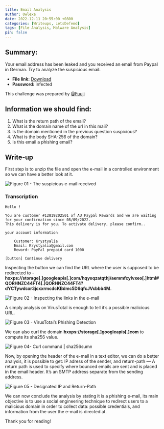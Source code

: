 ```yaml
---
title: Email Analysis
author: 0wlexe
date: 2022-12-11 20:55:00 +0800
categories: [Writeups, LetsDefend]
tags: [File Analysis, Malware Analysis]
pin: false
---
```



## Summary:
Your email address has been leaked and you received an email from Paypal in German. Try to analyze the suspicious email.

- **File link:** [Download](https://app.letsdefend.io/download/downloadfile/PhishingChallenge.zip/)
- **Password:** infected

This challenge was prepared by [@Fuuji](https://www.linkedin.com/in/sylvain-meurot-b34050161)

## Information we should find:
1. What is the return path of the email?
2. What is the domain name of the url in this mail?
3. Is the domain mentioned in the previous question suspicious?
4. What is the body SHA-256 of the domain?
5. Is this email a phishing email?

## Write-up

First step is to unzip the file and open the e-mail in a controlled environment so we can have a better look at it.

![Figure 01 - The suspicious e-mail received](https://miro.medium.com/v2/resize:fit:720/format:webp/1*UkxtF6x05PPXFGQwLszdcg.png)

### Transcription

```
Hello !

You are customer #12819202501 of AU Paypal Rewards and we are waiting for your confirmation since 08/09/2022.
This delivery is for you. To activate delivery, please confirm..

your account information

    Customer: Krystyalia
    Email: Krystyalia@gmail.com
    Reward: PayPal prepaid card 1000

[button] Continue delivery

```


Inspecting the button we can find the URL where the user is supposed to be redirected to - **hxxps://storage[.]googleapis[.]com/hqyoqzatqthj/aemmfcylvxeo[.]html#QORHNZC44FT4[.]QORHNZC44FT4?dYCTywdcxr3jcxxrmcdcKBdmc5D6qfcJVcbbb4M.**

![Figure 02 - Inspecting the links in the e-mail](https://miro.medium.com/v2/resize:fit:720/format:webp/1*fXyQlPN8QoWYgGOQllv_Rw.png)

A simply analysis on VirusTotal is enough to tell it’s a possible malicious URL.

![Figure 03 - VirusTotal’s Phishing Detection](https://miro.medium.com/v2/resize:fit:720/format:webp/1*4HEVuatPn_3rhPVJEXqXeA.png)

We can also curl the domain **hxxps://storage[.]googleapis[.]com** to compute its sha256 value.

![Figure 04- Curl command | sha256sumn](https://miro.medium.com/v2/resize:fit:720/format:webp/1*L9o9ufPIgMK5uHyafKDBhg.png)

Now, by opening the header of the e-mail in a text editor, we can do a better analysis, it is possible to get: IP adress of the sender, and return-path — A return path is used to specify where bounced emails are sent and is placed in the email header. It’s an SMTP address separate from the sending address.

![Figure 05 - Designated IP and Return-Path](https://miro.medium.com/v2/resize:fit:720/format:webp/1*iRbJNASBdCweIXSw9dskNQ.png)

We can now conclude the analysis by stating it is a phishing e-mail, its main objective is to use a social engineering technique to redirect users to a malicious domain in order to collect data: possible credentials, and information from the user the e-mail is directed at.

Thank you for reading!

